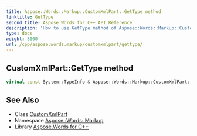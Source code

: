 ```yaml
---
title: Aspose::Words::Markup::CustomXmlPart::GetType method
linktitle: GetType
second_title: Aspose.Words for C++ API Reference
description: 'How to use GetType method of Aspose::Words::Markup::CustomXmlPart class in C++.'
type: docs
weight: 8000
url: /cpp/aspose.words.markup/customxmlpart/gettype/
---
```

## CustomXmlPart::GetType method




```cpp
virtual const System::TypeInfo & Aspose::Words::Markup::CustomXmlPart::GetType() const override
```

## See Also

* Class [CustomXmlPart](../)
* Namespace [Aspose::Words::Markup](../../)
* Library [Aspose.Words for C++](../../../)
